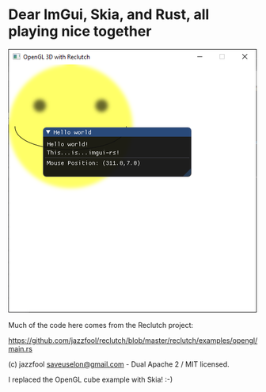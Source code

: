 # Dear ImGui, Skia, and Rust, all playing nice together

![](https://raw.githubusercontent.com/ctrlcctrlv/imgui-skia-example/master/screenshot.png)

Much of the code here comes from the Reclutch project:

https://github.com/jazzfool/reclutch/blob/master/reclutch/examples/opengl/main.rs

(c) jazzfool <saveuselon@gmail.com> - Dual Apache 2 / MIT licensed.

I replaced the OpenGL cube example with Skia! :-)
